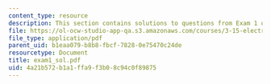 ```yaml
---
content_type: resource
description: This section contains solutions to questions from Exam 1 of the course.
file: https://ol-ocw-studio-app-qa.s3.amazonaws.com/courses/3-15-electrical-optical-magnetic-materials-and-devices-fall-2006/4a21b572b1a1ffa9f3b08c94c0f89875_exam1_sol.pdf
file_type: application/pdf
parent_uid: b1eaa079-b8b8-fbcf-7828-0e75470c24de
resourcetype: Document
title: exam1_sol.pdf
uid: 4a21b572-b1a1-ffa9-f3b0-8c94c0f89875
---
```


